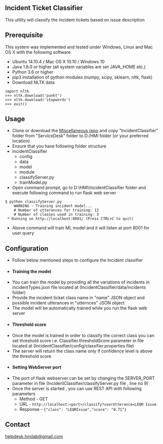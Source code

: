 ## Incident Ticket Classifier
This utility will classify the incident tickets based on issue description

Prerequisite
-----------
This system was implemented and tested under Windows, Linux and Mac OS X with the following software 

+ Ubuntu 14.10.4 / Mac OS X 10.10 / Windows 10
+ Java 1.8.0 or higher (all system variables are set JAVA_HOME etc.)
+ Python 3.6 or higher
+ pip3 installation of python modules (numpy, scipy, sklearn, nltk, flask)
+ Download NLTK data
```
import nltk
>>> nltk.download('punkt')
>>> nltk.download('stopwords')
>>> exit()
```

Usage
-----
+ Clone or download the [Miscellaneous repo](https://github.com/hmi-digital/Miscelleinious) and copy "IncidentClassifier" folder from "ServiceDesk" folder to D:/HMI folder (or your preferred location)
+ Ensure that you have following folder structure
+ IncidentClassifier
	+ config
	+ data
	+ model
	+ module
	+ classifyServer.py
	+ trainModel.py
+ Open command prompt, go to D:\HMI\IncidentClassifier folder and execute following command to run flask web server
```
$ python classifyServer.py
    WARNING - Training incident model...
	# Number of utterances for training: 12
	# Number of classes used in training: 3
 * Running on http://localhost:8001/ (Press CTRL+C to quit) 
```
+ Above command will train ML model and it will listen at port 8001 for user query

Configuration
-------------
+ Follow below mentioned steps to configure the Incident classifier
+ <h4>Training the model</h4>
+ You can train the model by providing all the variations of incidents in incidentTypes.json file located at (IncidentClassifier/data/incidents folder)
+ Provide the incident ticket class name in "name" JSON object and possible incident utterances in "utternces" JSON object
+ The model will be automatically trained while you run the flask web server
+ <h4>Threshold score</h4>
+ Once the model is trained in order to classify the correct class you can set threshold score i.e. Classifier.thresholdScore parameter in file located at (IncidentClassifier/config/classifier.properties file)
+ The server will return the class name only if confidence level is above the threshold score
+ <h4> Setting WebServer port</h4>
+ The port of flask webserver can be set by changing the SERVER_PORT parameter in file (IncidentClassifier/classifyServer.py file , line no 9)
+ Once the server is started , you can use REST API with following parameters
	+ Method - GET
	+ URL - ```http://localhost:<port>/classify?userUtterance=LEQM Issue```
	+ Response - ```{"class": "LEQMIssue","score": "0.71"}```

Contact
-------
helpdesk.hmilab@gmail.com
